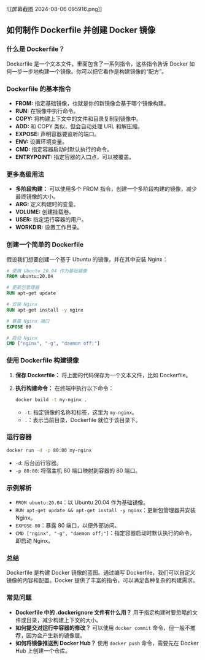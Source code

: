 
![[屏幕截图 2024-08-06 095916.png]]

## 如何制作 Dockerfile 并创建 Docker 镜像

### 什么是 Dockerfile？

Dockerfile 是一个文本文件，里面包含了一系列指令，这些指令告诉 Docker 如何一步一步地构建一个镜像。你可以把它看作是构建镜像的“配方”。

### Dockerfile 的基本指令

- **FROM:** 指定基础镜像，也就是你的新镜像会基于哪个镜像构建。
- **RUN:** 在镜像中执行命令。
- **COPY:** 将构建上下文中的文件和目录复制到镜像中。
- **ADD:** 和 COPY 类似，但会自动处理 URL 和解压缩。
- **EXPOSE:** 声明容器要监听的端口。
- **ENV:** 设置环境变量。
- **CMD:** 指定容器启动时默认执行的命令。
- **ENTRYPOINT:** 指定容器的入口点，可以被覆盖。

### 更多高级用法

- **多阶段构建：** 可以使用多个 FROM 指令，创建一个多阶段构建的镜像，减少最终镜像的大小。
- **ARG:** 定义构建时的变量。
- **VOLUME:** 创建挂载卷。
- **USER:** 指定运行容器的用户。
- **WORKDIR:** 设置工作目录。

### 创建一个简单的 Dockerfile

假设我们想要创建一个基于 Ubuntu 的镜像，并在其中安装 Nginx：

```Dockerfile
# 使用 Ubuntu 20.04 作为基础镜像
FROM ubuntu:20.04

# 更新包管理器
RUN apt-get update

# 安装 Nginx
RUN apt-get install -y nginx

# 暴露 Nginx 端口
EXPOSE 80

# 启动 Nginx
CMD ["nginx", "-g", "daemon off;"]
```

### 使用 Dockerfile 构建镜像

1. **保存 Dockerfile：** 将上面的代码保存为一个文本文件，比如 Dockerfile。
2. **执行构建命令：** 在终端中执行以下命令：
    
    ```Bash
    docker build -t my-nginx .
    ```
    
    - `-t`: 指定镜像的名称和标签，这里为 `my-nginx`。
    - `.`：表示当前目录，Dockerfile 就位于该目录下。

### 运行容器

```Bash
docker run -d -p 80:80 my-nginx
```

- `-d`: 后台运行容器。
- `-p 80:80`: 将宿主机 80 端口映射到容器的 80 端口。

### 示例解析

- `FROM ubuntu:20.04`：以 Ubuntu 20.04 作为基础镜像。
- `RUN apt-get update && apt-get install -y nginx`：更新包管理器并安装 Nginx。
- `EXPOSE 80`：暴露 80 端口，以便外部访问。
- `CMD ["nginx", "-g", "daemon off;"]`：指定容器启动时默认执行的命令，即启动 Nginx。

### 总结

Dockerfile 是构建 Docker 镜像的蓝图。通过编写 Dockerfile，我们可以自定义镜像的内容和配置。Docker 提供了丰富的指令，可以满足各种复杂的构建需求。

### 常见问题

- **Dockerfile 中的 .dockerignore 文件有什么用？** 用于指定构建时要忽略的文件或目录，减少构建上下文的大小。
- **如何提交对运行中容器的修改？** 可以使用 `docker commit` 命令，但一般不推荐，因为会产生新的镜像层。
- **如何将镜像推送到 Docker Hub？** 使用 `docker push` 命令，需要先在 Docker Hub 上创建一个仓库。